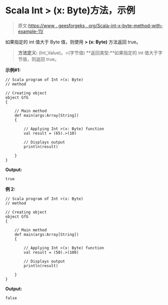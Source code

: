 # Scala Int > (x: Byte)方法，示例

> 原文:[https://www . geesforgeks . org/Scala-int-x-byte-method-with-example-11/](https://www.geeksforgeeks.org/scala-int-x-byte-method-with-example-11/)

如果指定的 int 值大于 Byte 值，则使用 **> (x: Byte)** 方法返回 true。

> **方法定义:** (Int_Value)。>(字节值)
> **返回类型:**如果指定的 int 值大于字节值，则返回 true。

**示例#1:**

```
// Scala program of Int >(x: Byte)
// method

// Creating object
object GfG
{ 

    // Main method
    def main(args:Array[String])
    {

        // Applying Int >(x: Byte) function
        val result = (65).>(10)

        // Displays output
        println(result)

    }
} 
```

**Output:**

```
true

```

**例 2:**

```
// Scala program of Int >(x: Byte)
// method

// Creating object
object GfG
{ 

    // Main method
    def main(args:Array[String])
    {

        // Applying Int >(x: Byte) function
        val result = (50).>(100)

        // Displays output
        println(result)

    }
} 
```

**Output:**

```
false

```